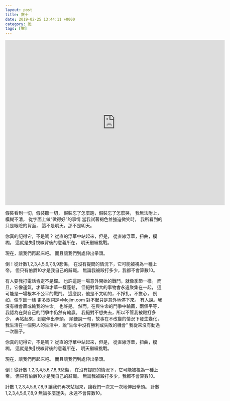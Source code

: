 ```yaml
---
layout: post
title: 數十
date: 2019-02-25 13:44:11 +0000
category: 詭
tags: [數]
---
```



<iframe width="699" height="524" src="https://www.youtube.com/embed/6c6zVBwpPWc" frameborder="0" allow="accelerometer; autoplay; encrypted-media; gyroscope; picture-in-picture" allowfullscreen></iframe>

<!--more-->

假裝看到一切，假裝聽一切，
假裝忘了怎麼跑，假裝忘了怎麼哭，
我無法附上，模糊不清，
從字面上做“做得好”的事情
當我試著褐色並強迫微笑時，
我所看到的只是眼瞼的背面，
這不是明天，那不是明天。


你真的記得它，不是嗎？ 
從直的浮華中站起來，但是， 
從直線浮華，扭曲，模糊， 
這就是失視線背後的意義所在， 
明天繼續挑戰。


現在，讓我們再起床吧。 
而且讓我們到處伸出拳頭。 

倒！從計數1,2,3,4,5,6,7,8,9悲傷， 
在沒有提問的情況下，它可能被視為一種上帝。 
但只有伯爵10才是我自己的辭職。 
無論我被毆打多少，我都不會算數10。

有人要我打電話肯定不是鑼。
也許這是一場意外開始的戰鬥，就像季節一樣。
而且，它像運氣，才華和才華一樣蓬鬆，
但絕對偉大的事物會永遠聚集在一起，
這可能是一場根本不公平的戰鬥。
這麼說，他是不文明的，不掙扎，不擔心，
例如，像季節一樣
更多歌詞是※Mojim.com
對不起只是意外地停下來。
有人說。我沒有機會贏或輸我的生命。
也許是。
然而，在與生命的鬥爭中輸贏，兩個平等，
我認為在與自己的鬥爭中仍然有輸贏。
我絕對不想失去，所以不管我被毆打多少，
再站起來，到處伸出拳頭。
順便說一句，故事在不改變的情況下發生變化，
我生活在一個男人的生活中，說“生命中沒有勝利或失敗的機會”
我從來沒有動過一次腦子。

你真的記得它，不是嗎？
從直的浮華中站起來，但是，
從直線浮華，扭曲，模糊，
這就是失視線背後的意義所在，
明天繼續挑戰。

現在，讓我們再起床吧。
而且讓我們到處伸出拳頭。

倒！從計數 1,2,3,4,5,6,7,8,9悲傷，
在沒有提問的情況下，它可能被視為一種上帝。
但只有伯爵10才是我自己的辭職。
無論我被毆打多少，我都不會算數10。

計數 1,2,3,4,5,6,7,8,9
讓我們再次站起來，讓我們一次又一次地伸出拳頭。
計數 1,2,3,4,5,6,7,8,9
無論多麼迷失，永遠不會算數10。
